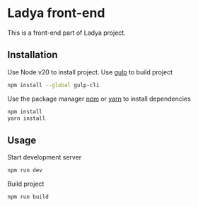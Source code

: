 # Ladya front-end

This is a front-end part of Ladya project.

## Installation

Use Node v20 to install project.
Use [gulp](https://gulpjs.com/) to build project

```bash
npm install --global gulp-cli
```

Use the package manager [npm](https://www.npmjs.com/) or [yarn](https://yarnpkg.com/) to install dependencies

```bash
npm install
yarn install
```

## Usage

Start development server

```bash
npm run dev
```

Build project

```bash
npm run build
```